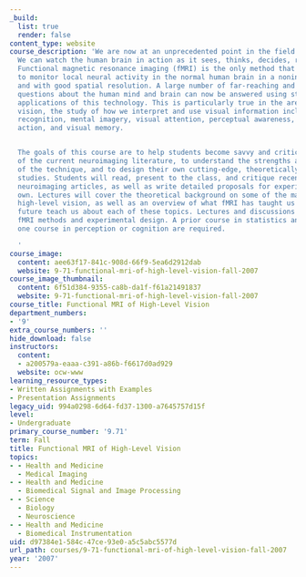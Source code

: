 ```yaml
---
_build:
  list: true
  render: false
content_type: website
course_description: 'We are now at an unprecedented point in the field of neuroscience:
  We can watch the human brain in action as it sees, thinks, decides, reads, and remembers.
  Functional magnetic resonance imaging (fMRI) is the only method that enables us
  to monitor local neural activity in the normal human brain in a noninvasive fashion
  and with good spatial resolution. A large number of far-reaching and fundamental
  questions about the human mind and brain can now be answered using straightforward
  applications of this technology. This is particularly true in the area of high-level
  vision, the study of how we interpret and use visual information including object
  recognition, mental imagery, visual attention, perceptual awareness, visually guided
  action, and visual memory.


  The goals of this course are to help students become savvy and critical readers
  of the current neuroimaging literature, to understand the strengths and weaknesses
  of the technique, and to design their own cutting-edge, theoretically motivated
  studies. Students will read, present to the class, and critique recently published
  neuroimaging articles, as well as write detailed proposals for experiments of their
  own. Lectures will cover the theoretical background on some of the major areas in
  high-level vision, as well as an overview of what fMRI has taught us and can in
  future teach us about each of these topics. Lectures and discussions will also cover
  fMRI methods and experimental design. A prior course in statistics and at least
  one course in perception or cognition are required.

  '
course_image:
  content: aee63f17-841c-908d-66f9-5ea6d2912dab
  website: 9-71-functional-mri-of-high-level-vision-fall-2007
course_image_thumbnail:
  content: 6f51d384-9355-ca8b-da1f-f61a21491837
  website: 9-71-functional-mri-of-high-level-vision-fall-2007
course_title: Functional MRI of High-Level Vision
department_numbers:
- '9'
extra_course_numbers: ''
hide_download: false
instructors:
  content:
  - a200579a-eaaa-c391-a86b-f6617d0ad929
  website: ocw-www
learning_resource_types:
- Written Assignments with Examples
- Presentation Assignments
legacy_uid: 994a0298-6d64-fd37-1300-a7645757d15f
level:
- Undergraduate
primary_course_number: '9.71'
term: Fall
title: Functional MRI of High-Level Vision
topics:
- - Health and Medicine
  - Medical Imaging
- - Health and Medicine
  - Biomedical Signal and Image Processing
- - Science
  - Biology
  - Neuroscience
- - Health and Medicine
  - Biomedical Instrumentation
uid: d97384e1-584c-47ce-93e0-a5c5abc5577d
url_path: courses/9-71-functional-mri-of-high-level-vision-fall-2007
year: '2007'
---
```

